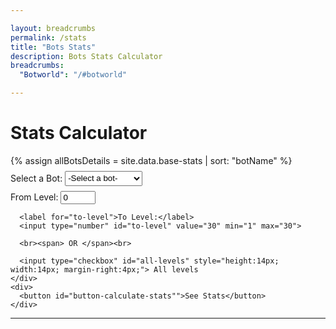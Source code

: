 ```yaml
---

layout: breadcrumbs
permalink: /stats
title: "Bots Stats"
description: Bots Stats Calculator
breadcrumbs:
  "Botworld": "/#botworld"

---
```


<!--- HTML Code -->
<div id="stats-page">
  <h1>Stats Calculator</h1>
  {% assign allBotsDetails = site.data.base-stats | sort: "botName" %}
  <div id="stats-input-section" style="margin: 8px 0px;">
    <div id="bot-input">
      <label for="selected-bot" required>Select a Bot:</label>
      <select id="selected-bot" style="height: 24px;">
        <option value="default"> -Select a bot- </option>
          {% for bot in allBotsDetails %}
          <option value="{{ bot.botName }}">{{ bot.botName }}</option>
          {% endfor %}
      </select>
    </div>
    <div id="levels-input" style="margin: 8px 0px;">
      <label for="from-level">From Level:</label>
      <input type="number" id="from-level" value="0" min="0" max="29">
      
      <label for="to-level">To Level:</label>
      <input type="number" id="to-level" value="30" min="1" max="30">

      <br><span> OR </span><br>

      <input type="checkbox" id="all-levels" style="height:14px; width:14px; margin-right:4px;"> All levels
    </div>
    <div>
      <button id="button-calculate-stats"">See Stats</button>
    </div>
  </div>
  
  <hr>
  
  <div id="results" style="display:none;">
    <div id="results-title">
      <span class="bot-name"></span>
    </div>
    <div id="results-data">
      <table id="results-table">
        <thead>
            <tr>
                <th>Level</th>
                <th>HP</th>
                <th>Attack</th>
                <th>DPS</th>
            </tr>
        </thead>
        <tbody>
        </tbody>
      </table>
    </div>
  </div>
</div>

<!--- JavaScript Code --->
<script type="text/javascript">
  document.addEventListener("DOMContentLoaded", function () {
    const botsDetails = {{ allBotsDetails }};
    const calculateButton = document.getElementById('button-calculate-stats');
    var resultsSection = document.getElementById('results');

    calculateButton.addEventListener('click', seeStats());

    /* Get the user inputs and check if the bot data exists in the data
     * Once everything is checked, send details to calculateStats()
     */
    function seeStats() {
      const selectedBot = document.getElementById('selected-bot').value.toLowerCase();
      if (selectedBot == 'default') {
        alert('Please select a bot');
        return;
      }
      else {
        let fromLevel = parseInt(document.getElementById('from-level').value);
        let toLevel = parseInt(document.getElementById('to-level').value);

        // Level adjustments if incorrect
        if (fromLevel < 1) {
          fromLevel = 1;
        }
        else if (fromLevel > 30) {
          fromLevel = 30;
          }
        
        if (toLevel < fromLevel) {
          toLevel = fromLevel;
        }
        else if (toLevel < 1) {
          toLevel = 1;
        }
        else if (toLevel > 30) {
          toLevel = 30;
        }

        var botStats = null;
        for(int i = 0; i < botsDetails.length; i++) {
          if(botsDetails[i].botName.toLowerCase() == selectedBot) {
            botStats = calculateStats(i, fromLevel, toLevel);
            break;
          }
        }
        if(botStats == null) {
          alert('Bot details not found! Please contact a wiki staff or send a feedback');
          return;
        }
        else {
          createTable(botStats);
        }
      }
    }

  function calculateStats(matchIndex, fromLevel, toLevel) {
    let helperHp = 1;
    let calculatedStats = [];
    const baseHp = botsDetails[matchIndex].baseStats.hp;
    const baseAttack = botsDetails[matchIndex].baseStats.attack;
    const baseDps = botsDetails[matchIndex].baseStats.dps;
    for(int level = fromLevel; level <= toLevel; level++) {
      if (level > 0 && level < 5) {
        helperHP = 1 + ((5 - level) * 0.03);
      }
      else {
        helperHp = 1;
      }
      // level will act as key for each level's hp and attack values  
      calculatedStats[level-fromLevel] = {
        "level": level,
        "hp": baseHp * Math.pow(1.1, level-1) * helperHp,
        "attack": baseAttack * Math.pow(1.1, level-1),
        "dps": baseDps * Math.pow(1.1, level-1)
      }
    }
    return calculatedStats;
  }

  function createTable(botStats) {
    let resultsTableBody = document.getElementById('results-table tbody');
    const row;
    botStats.forEach(levelStat => {
      row = document.createElement("tr");
      row.innerHTML = `
        <td>${levelStat.level}</td>
        <td>${levelStat.hp}</td>
        <td>${levelStat.attack}</td>
        <td>${levelStat.dps}</td>
      `;
      resultsTableBody.appendChild(row);
    }
  }
});
</script>


